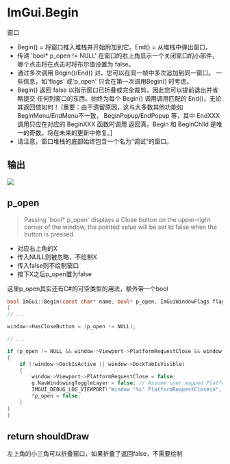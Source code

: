 # ImGui.Begin

窗口

- Begin() = 将窗口推入堆栈并开始附加到它。End() = 从堆栈中弹出窗口。
- 传递 'bool* p_open != NULL' 在窗口的右上角显示一个关闭窗口的小部件，
  哪个点击将在点击时将布尔值设置为 false。
- 通过多次调用 Begin()/End() 对，您可以在同一帧中多次追加到同一窗口。
  一些信息，如'flags' 或'p_open' 只会在第一次调用Begin() 时考虑。
- Begin() 返回 false 以指示窗口已折叠或完全裁剪，因此您可以提前退出并省略提交
  任何到窗口的东西。始终为每个 Begin() 调用调用匹配的 End()，无论其返回值如何！
   [重要：由于遗留原因，这与大多数其他功能如BeginMenu/EndMenu不一致，
    BeginPopup/EndPopup 等，其中 EndXXX 调用只应在对应的 BeginXXX 函数时调用
   返回真。Begin 和 BeginChild 是唯一的奇数。将在未来的更新中修复。]
- 请注意，窗口堆栈的底部始终包含一个名为“调试”的窗口。

## 输出

![](https://pyimgui.readthedocs.io/en/latest/_images/imgui.core.begin_0.png)

## p_open

> Passing 'bool* p_open' displays a Close button on the upper-right corner of the window,
> the pointed value will be set to false when the button is pressed.

* 对应右上角的X
* 传入NULL则被忽略，不绘制X
* 传入false则不绘制窗口
* 按下X之后p_open置为false

这里p_open其实还有C#的可空类型的用法，额外带一个bool

```c
bool ImGui::Begin(const char* name, bool* p_open, ImGuiWindowFlags flags)
{
// ...

window->HasCloseButton = (p_open != NULL);

// ...

if (p_open != NULL && window->Viewport->PlatformRequestClose && window->Viewport != GetMainViewport())
{
    if (!window->DockIsActive || window->DockTabIsVisible)
    {
        window->Viewport->PlatformRequestClose = false;
        g.NavWindowingToggleLayer = false; // Assume user mapped PlatformRequestClose on ALT-F4 so we disable ALT for menu toggle. False positive not an issue.
        IMGUI_DEBUG_LOG_VIEWPORT("Window '%s' PlatformRequestClose\n", window->Name);
        *p_open = false;
    }
}
}
```

## return shouldDraw

左上角的小三角可以折叠窗口，如果折叠了返回false，不需要绘制


